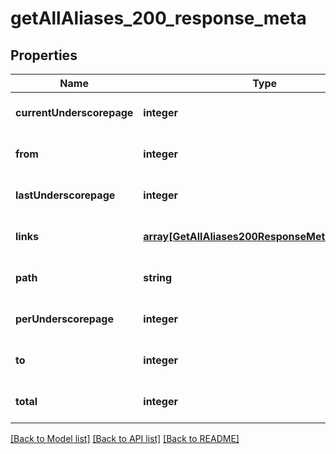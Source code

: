 # getAllAliases_200_response_meta

## Properties
Name | Type | Description | Notes
------------ | ------------- | ------------- | -------------
**currentUnderscorepage** | **integer** |  | [optional] [default to null]
**from** | **integer** |  | [optional] [default to null]
**lastUnderscorepage** | **integer** |  | [optional] [default to null]
**links** | [**array[GetAllAliases200ResponseMetaLinksInner]**](GetAllAliases200ResponseMetaLinksInner.md) |  | [optional] [default to null]
**path** | **string** |  | [optional] [default to null]
**perUnderscorepage** | **integer** |  | [optional] [default to null]
**to** | **integer** |  | [optional] [default to null]
**total** | **integer** |  | [optional] [default to null]

[[Back to Model list]](../README.md#documentation-for-models) [[Back to API list]](../README.md#documentation-for-api-endpoints) [[Back to README]](../README.md)


